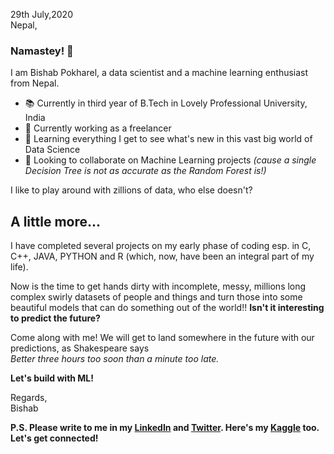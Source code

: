 29th July,2020
<br>Nepal,
### Namastey! 🙏
I am Bishab Pokharel, a data scientist and a machine learning enthusiast from Nepal. <br>
- 📚 Currently in third year of B.Tech in Lovely Professional University, India 
- 🔭 Currently working as a freelancer 
- 🌱 Learning everything I get to see what's new in this vast big world of Data Science
- 👯 Looking to collaborate on Machine Learning projects <i>(cause a single Decision Tree is not as accurate as the Random Forest is!)</i>

I like to play around with zillions of data, who else doesn't?

## A little more...
I have completed several projects on my early phase of coding esp. in C, C++, JAVA, PYTHON and R (which, now, have been an integral part of my life).

Now is the time to get hands dirty with incomplete, messy, millions long complex swirly datasets of people and things and turn those into some beautiful models that can do something out of the world!! <b> Isn't it interesting to predict the future? </b>

Come along with me! We will get to land somewhere in the future with our predictions, 
as Shakespeare says<br>
<i> Better three hours too soon than a minute too late.</i>
  
  <b> Let's build with ML!</b>

Regards,<br>
Bishab 
<br>

<b>P.S. Please write to me in my <a href="https://www.linkedin.com/in/bishabpokharel/">LinkedIn</a> and <a href="https://twitter.com/_bishab">Twitter</a>. Here's my <a href="https://www.kaggle.com/bishabpokharel">Kaggle</a> too. Let's get connected!
</b>
